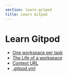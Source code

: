 ```yaml
---
section: learn-gitpod
title: Learn Gitpod
---
```


<script context="module">
  export const prerender = true;
</script>

# Learn Gitpod

- [One workspace per task](/docs/introduction/learn-gitpod/one-workspace-per-task)
- [The Life of a workspace](/docs/introduction/learn-gitpod/workspace-lifecycle)
- [Context URL](/docs/introduction/learn-gitpod/workspace-lifecycle)
- [.gitpod.yml](/docs/introduction/learn-gitpod/gitpod-yaml)
